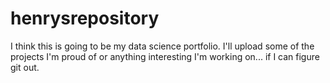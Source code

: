 # henrysrepository
I think this is going to be my data science portfolio. I'll upload some of the projects I'm proud of or anything interesting I'm working on... if I can figure git out.
